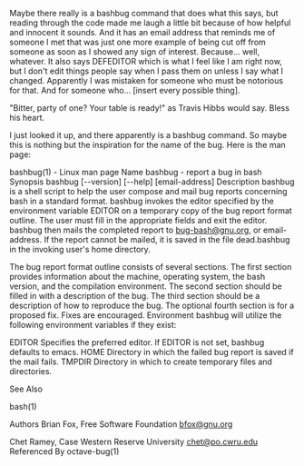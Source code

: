 Maybe there really is a bashbug command that does what this says, but reading through the code made me laugh a little bit because of how helpful and innocent it sounds. And it has an email address that reminds me of someone I met that was just one more example of being cut off from someone as soon as I showed any sign of interest. Because... well, whatever. It also says DEFEDITOR which is what I feel like I am right now, but I don't edit things people say when I pass them on unless I say what I changed. Apparently I was mistaken for someone who must be notorious for that. And for someone who... [insert every possible thing].

"Bitter, party of one? Your table is ready!" as Travis Hibbs would say. Bless his heart.

I just looked it up, and there apparently is a bashbug command. So maybe this is nothing but the inspiration for the name of the bug. Here is the man page:

bashbug(1) - Linux man page
Name
bashbug - report a bug in bash
Synopsis
bashbug [--version] [--help] [email-address]
Description
bashbug is a shell script to help the user compose and mail bug reports concerning bash in a standard format. bashbug invokes the editor specified by the environment variable EDITOR on a temporary copy of the bug report format outline. The user must fill in the appropriate fields and exit the editor. bashbug then mails the completed report to bug-bash@gnu.org, or email-address. If the report cannot be mailed, it is saved in the file dead.bashbug in the invoking user's home directory.

The bug report format outline consists of several sections. The first section provides information about the machine, operating system, the bash version, and the compilation environment. The second section should be filled in with a description of the bug. The third section should be a description of how to reproduce the bug. The optional fourth section is for a proposed fix. Fixes are encouraged.
Environment
bashbug will utilize the following environment variables if they exist:

EDITOR
    Specifies the preferred editor. If EDITOR is not set, bashbug defaults to emacs. 
HOME
    Directory in which the failed bug report is saved if the mail fails. 
TMPDIR
    Directory in which to create temporary files and directories.

See Also

bash(1)

Authors
Brian Fox, Free Software Foundation
bfox@gnu.org

Chet Ramey, Case Western Reserve University
chet@po.cwru.edu
Referenced By
octave-bug(1) 
